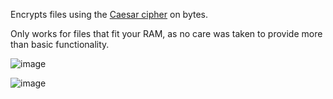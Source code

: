 Encrypts files using the [Caesar cipher](https://en.wikipedia.org/wiki/Caesar_cipher) on bytes.

Only works for files that fit your RAM, as no care was taken to provide more than basic functionality.

![image](https://github.com/user-attachments/assets/862729fd-b1a2-4d02-b11c-35d90e3b4f4d)

![image](https://github.com/user-attachments/assets/c7f21f50-797b-4bcf-965a-b4f02606e072)
